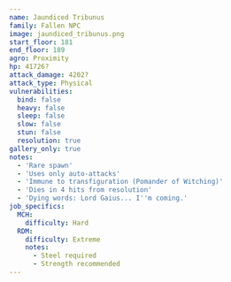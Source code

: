 ```yaml
---
name: Jaundiced Tribunus
family: Fallen NPC
image: jaundiced_tribunus.png
start_floor: 181
end_floor: 189
agro: Proximity
hp: 41726?
attack_damage: 4202?
attack_type: Physical
vulnerabilities:
  bind: false
  heavy: false
  sleep: false
  slow: false
  stun: false
  resolution: true
gallery_only: true
notes:
  - 'Rare spawn'
  - 'Uses only auto-attacks'
  - 'Immune to transfiguration (Pomander of Witching)'
  - 'Dies in 4 hits from resolution'
  - 'Dying words: Lord Gaius... I''m coming.'
job_specifics:
  MCH:
    difficulty: Hard
  RDM:
    difficulty: Extreme
    notes:
      - Steel required
      - Strength recommended
---
```

